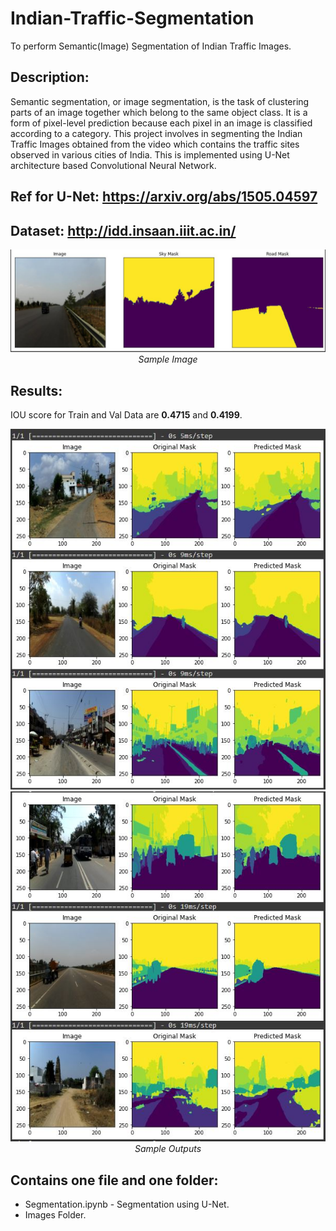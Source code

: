 # Indian-Traffic-Segmentation
To perform Semantic(Image) Segmentation of Indian Traffic Images.

## Description:
Semantic segmentation, or image segmentation, is the task of clustering parts of an image together which belong to the same object class. It is a form of pixel-level prediction because each pixel in an image is classified according to a category. This project involves in segmenting the Indian Traffic Images obtained from the video which contains the traffic sites observed in various cities of India. This is implemented using U-Net architecture based Convolutional  Neural Network.

## Ref for U-Net: https://arxiv.org/abs/1505.04597

## Dataset: http://idd.insaan.iiit.ac.in/

<p align="center">
  <img src="Images/Picture1.JPG">
  <em>Sample Image</em>
</p>

## Results:
IOU score for Train and Val Data are **0.4715** and **0.4199**.
<p align="center">
  <img src="Images/Picture2.JPG">
  <img src="Images/Picture3.JPG">
  <br>
  <em>Sample Outputs</em>
</p>

## Contains one file and one folder:
* Segmentation.ipynb - Segmentation using U-Net.
* Images Folder.
